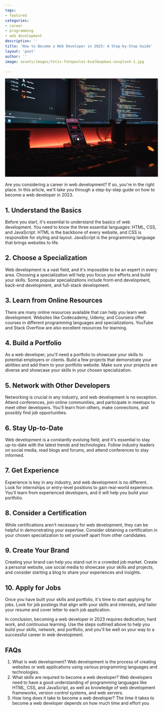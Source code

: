 ```yaml
---
tags:
- featured
categories:
- career
- programming
- web development
description: ''
title: 'How to Become a Web Developer in 2023: A Step-by-Step Guide'
layout: 'post'
author: ''
image: assets/images/fotis-fotopoulos-6sal6aq4owi-unsplash-1.jpg

---
```

![](/assets/images/fotis-fotopoulos-6sal6aq4owi-unsplash-1.jpg)

Are you considering a career in web development? If so, you're in the right place. In this article, we'll take you through a step-by-step guide on how to become a web developer in 2023.

## 1. Understand the Basics

Before you start, it's essential to understand the basics of web development. You need to know the three essential languages: HTML, CSS, and JavaScript. HTML is the backbone of every website, and CSS is responsible for styling and layout. JavaScript is the programming language that brings websites to life.

## 2. Choose a Specialization

Web development is a vast field, and it's impossible to be an expert in every area. Choosing a specialization will help you focus your efforts and build your skills. Some popular specializations include front-end development, back-end development, and full-stack development.

## 3. Learn from Online Resources

There are many online resources available that can help you learn web development. Websites like Codecademy, Udemy, and Coursera offer courses in different programming languages and specializations. YouTube and Stack Overflow are also excellent resources for learning.

## 4. Build a Portfolio

As a web developer, you'll need a portfolio to showcase your skills to potential employers or clients. Build a few projects that demonstrate your abilities and add them to your portfolio website. Make sure your projects are diverse and showcase your skills in your chosen specialization.

## 5. Network with Other Developers

Networking is crucial in any industry, and web development is no exception. Attend conferences, join online communities, and participate in meetups to meet other developers. You'll learn from others, make connections, and possibly find job opportunities.

## 6. Stay Up-to-Date

Web development is a constantly evolving field, and it's essential to stay up-to-date with the latest trends and technologies. Follow industry leaders on social media, read blogs and forums, and attend conferences to stay informed.

## 7. Get Experience

Experience is key in any industry, and web development is no different. Look for internships or entry-level positions to gain real-world experience. You'll learn from experienced developers, and it will help you build your portfolio.

## 8. Consider a Certification

While certifications aren't necessary for web development, they can be helpful in demonstrating your expertise. Consider obtaining a certification in your chosen specialization to set yourself apart from other candidates.

## 9. Create Your Brand

Creating your brand can help you stand out in a crowded job market. Create a personal website, use social media to showcase your skills and projects, and consider starting a blog to share your experiences and insights.

## 10. Apply for Jobs

Once you have built your skills and portfolio, it's time to start applying for jobs. Look for job postings that align with your skills and interests, and tailor your resume and cover letter to each job application.

In conclusion, becoming a web developer in 2023 requires dedication, hard work, and continuous learning. Use the steps outlined above to help you build your skills, network, and portfolio, and you'll be well on your way to a successful career in web development.

## FAQs

1. What is web development? Web development is the process of creating websites or web applications using various programming languages and technologies.
2. What skills are required to become a web developer? Web developers need to have a good understanding of programming languages like HTML, CSS, and JavaScript, as well as knowledge of web development frameworks, version control systems, and web servers.
3. How long does it take to become a web developer? The time it takes to become a web developer depends on how much time and effort you
